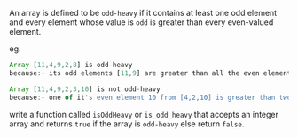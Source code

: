 An array is defined to be `odd-heavy` if it contains at least one odd element and every element whose value is `odd` is greater than every even-valued element.

eg.
```javascript
Array [11,4,9,2,8] is odd-heavy
because:- its odd elements [11,9] are greater than all the even elements [4,2,8]

Array [11,4,9,2,3,10] is not odd-heavy
because:- one of it's even element 10 from [4,2,10] is greater than two of its odd elements [9,3] from [ 11,9,3]
```
write a function called `isOddHeavy` or `is_odd_heavy` that accepts an integer array and returns `true` if the array is `odd-heavy` else return `false`.
